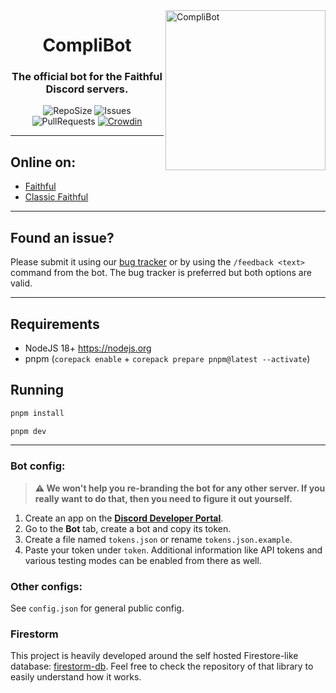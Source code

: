 <img src="https://raw.githubusercontent.com/Faithful-Resource-Pack/Branding/main/logos/transparent/256/complibot_logo.png" alt="CompliBot" align="right" height="256px">
<div align="center">
  <h1>CompliBot</h1>
  <h3>The official bot for the Faithful Discord servers.</h3>

![RepoSize](https://img.shields.io/github/repo-size/Faithful-Resource-Pack/CompliBot)
![Issues](https://img.shields.io/github/issues/Faithful-Resource-Pack/CompliBot)
![PullRequests](https://img.shields.io/github/issues-pr/Faithful-Resource-Pack/CompliBot)
[![Crowdin](https://badges.crowdin.net/e/1602cfd1a52793da79736586c4493097/localized.svg)](https://faithful.crowdin.com/complibot)
</div>

---

## Online on:
- [Faithful](https://discord.gg/sN9YRQbBv7)
- [Classic Faithful](https://discord.gg/KSEhCVtg4J)

---

## Found an issue?
Please submit it using our [bug tracker](https://github.com/Faithful-Resource-Pack/CompliBot/issues/new/choose) or by using the `/feedback <text>` command from the bot. The bug tracker is preferred but both options are valid.

---

## Requirements
- NodeJS 18+ https://nodejs.org
- pnpm (`corepack enable` + `corepack prepare pnpm@latest --activate`)

## Running

```bash
pnpm install
```
```bash
pnpm dev
```

___
### Bot config:

> **⚠️ We won't help you re-branding the bot for any other server. If you really want to do that, then you need to figure it out yourself.**

1. Create an app on the **[Discord Developer Portal](https://discord.com/developers/)**.
2. Go to the **Bot** tab, create a bot and copy its token.
3. Create a file named `tokens.json` or rename `tokens.json.example`.
4. Paste your token under `token`. Additional information like API tokens and various testing modes can be enabled from there as well.

### Other configs:

See `config.json` for general public config.

### Firestorm
This project is heavily developed around the self hosted Firestore-like database: [firestorm-db](https://github.com/TheRolfFR/firestorm-db). Feel free to check the repository of that library to easily understand how it works.
